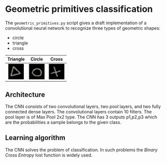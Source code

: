 # Geometric primitives classification

The `geometric_primitives.py` script gives a draft implementation of a convolutional neural network to recognize three types of geometric shapes:
* circle
* triangle
* cross

| Triangle | Circle | Cross |
|:-------------------------:|:-------------------------:|:-------------------------:|
| [<img src="./data/samples/triangle.png" width="50"/>](./data/samples/triangle.png) | [<img src="./data/samples/circle.png" width="50"/>](./data/samples/circle.png) | [<img src="./data/samples/cross.png" width="50"/>](./data/samples/quad.png) |

## Architecture
The CNN consists of two convolutional layers, two pool layers, and two fully connected dense layers. The convolutional layers contain 10 filters. The pool layer is of Max Pool 2x2 type. The CNN has 3 outputs p1,p2,p3 which are the probabilities a sample belongs to the given class.

## Learning algorithm
The CNN solves the problem of classification. In such problems the *Binary Cross Entropy* lost function is widely used.

